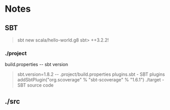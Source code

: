 # Notes

## SBT

> sbt  new scala/hello-world.g8
> sbt> ++3.2.2!

### ./project

build.properties  -- sbt version
> sbt.version=1.8.2  -- .project/build.properties
plugins.sbt  - SBT plugins
> addSbtPlugin("org.scoverage" % "sbt-scoverage" % "1.6.1")
./target  -  SBT source code

## ./src
